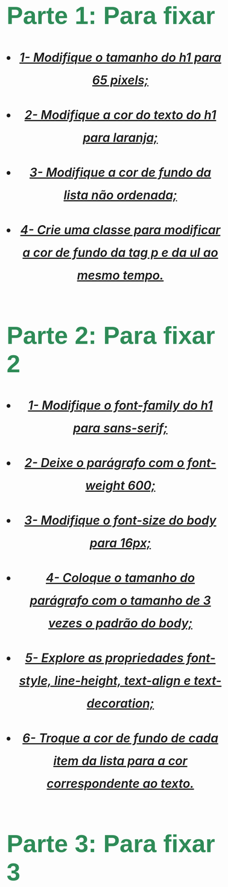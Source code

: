 # Parte 1: Para fixar

* 1- Modifique o tamanho do h1 para 65 pixels;

* 2- Modifique a cor do texto do h1 para laranja;

* 3- Modifique a cor de fundo da lista não ordenada;

* 4- Crie uma classe para modificar a cor de fundo da tag p e da ul ao mesmo tempo.

# Parte 2: Para fixar 2

* 1- Modifique o font-family do h1 para sans-serif;

* 2- Deixe o parágrafo com o font-weight 600;

* 3- Modifique o font-size do body para 16px;

* 4- Coloque o tamanho do parágrafo com o tamanho de 3 vezes o padrão do body;

* 5- Explore as propriedades font-style, line-height, text-align e text-decoration;

* 6- Troque a cor de fundo de cada item da lista para a cor correspondente ao texto.

# Parte 3: Para fixar 3

<!DOCTYPE html>
<html lang="pt-br">
  <head>
    <meta charset="UTF-8">
    <title>Trybe</title>
    <style>
      h1 {
        color: seagreen;
        font-size: 65px;
        font-family: sans-serif, Helvetica; 
      }

      .cor-de-fundo {
        background-color: whitesmoke;
      }

      p {
        font-weight: 600;
      }

      body {
        font-size: 16px;
      }

      li {
        font-style: italic;
        line-height: 60px;
        text-align: center;
        text-decoration: underline;
        font-size: 2em;
      }

      #verde {
        background-color: green;
      }

      #verde-escuro {
        background-color: seagreen;
      }

      #azul {
        background-color: blue;
      }
    </style>
  </head>
  <body>
    <h1>Trybe</h1>
    <h2 class="cor-de-fundo">Um novo curso para sua vida</h2>
    <p class="cor-de-fundo">A porta de entrada para a sua carreira em tecnologia</p>
    <ul>
      <li id="verde">Ensinamos a programar</li>
      <li id="verde-escuro">Ensinamos a aprender</li>
      <li id="azul">Ensinamos a trabalhar</li>
    </ul>
  </body>
</html>

* 1- Coloque todo o CSS da tag style em um arquivo externo.